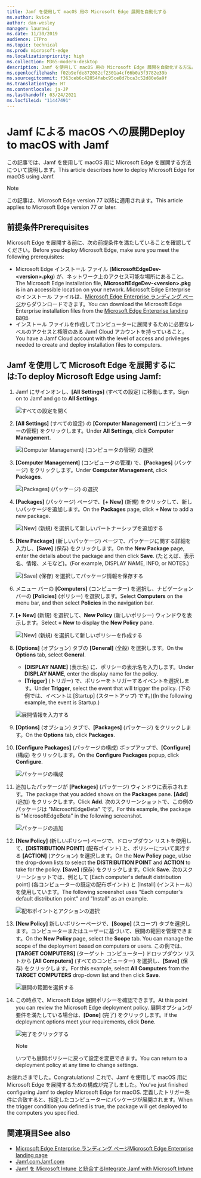 ```yaml
---
title: Jamf を使用して macOS 用の Microsoft Edge 展開を自動化する
ms.author: kvice
author: dan-wesley
manager: laurawi
ms.date: 11/30/2019
audience: ITPro
ms.topic: technical
ms.prod: microsoft-edge
ms.localizationpriority: high
ms.collection: M365-modern-desktop
description: Jamf を使用して macOS 用の Microsoft Edge 展開を自動化する方法。
ms.openlocfilehash: f02b9efde872082cf2301a4cf66b0a3f3782e39b
ms.sourcegitcommit: f363ceb6c42054fabc95ce8d7bca3c52d80e6a9f
ms.translationtype: HT
ms.contentlocale: ja-JP
ms.lasthandoff: 03/24/2021
ms.locfileid: "11447491"
---
```

# <a name="deploy-to-macos-with-jamf"></a><span data-ttu-id="3d3e1-103">Jamf による macOS への展開</span><span class="sxs-lookup"><span data-stu-id="3d3e1-103">Deploy to macOS with Jamf</span></span>

<span data-ttu-id="3d3e1-104">この記事では、Jamf を使用して macOS 用に Microsoft Edge を展開する方法について説明します。</span><span class="sxs-lookup"><span data-stu-id="3d3e1-104">This article describes how to deploy Microsoft Edge for macOS using Jamf.</span></span>

> [!NOTE]
> <span data-ttu-id="3d3e1-105">この記事は、Microsoft Edge version 77 以降に適用されます。</span><span class="sxs-lookup"><span data-stu-id="3d3e1-105">This article applies to Microsoft Edge version 77 or later.</span></span>

## <a name="prerequisites"></a><span data-ttu-id="3d3e1-106">前提条件</span><span class="sxs-lookup"><span data-stu-id="3d3e1-106">Prerequisites</span></span>

<span data-ttu-id="3d3e1-107">Microsoft Edge を展開する前に、次の前提条件を満たしていることを確認してください。</span><span class="sxs-lookup"><span data-stu-id="3d3e1-107">Before you deploy Microsoft Edge, make sure you meet the following prerequisites:</span></span>

- <span data-ttu-id="3d3e1-108">Microsoft Edge インストール ファイル (**MicrosoftEdgeDev-\<version\>.pkg**) が、ネットワーク上のアクセス可能な場所にあること。</span><span class="sxs-lookup"><span data-stu-id="3d3e1-108">The Microsoft Edge installation file,  **MicrosoftEdgeDev-\<version\>.pkg** is in an accessible location on your network.</span></span> <span data-ttu-id="3d3e1-109">Microsoft Edge Enterprise のインストール ファイルは、[Microsoft Edge Enterprise ランディング ページ](https://aka.ms/EdgeEnterprise)からダウンロードできます。</span><span class="sxs-lookup"><span data-stu-id="3d3e1-109">You can download the Microsoft Edge Enterprise installation files from the [Microsoft Edge Enterprise landing page](https://aka.ms/EdgeEnterprise).</span></span>
- <span data-ttu-id="3d3e1-110">インストール ファイルを作成してコンピューターに展開するために必要なレベルのアクセスと権限のある Jamf Cloud アカウントを持っていること。</span><span class="sxs-lookup"><span data-stu-id="3d3e1-110">You have a Jamf Cloud account with the level of access and privileges needed to create and deploy installation files to computers.</span></span>

## <a name="to-deploy-microsoft-edge-using-jamf"></a><span data-ttu-id="3d3e1-111">Jamf を使用して Microsoft Edge を展開するには:</span><span class="sxs-lookup"><span data-stu-id="3d3e1-111">To deploy Microsoft Edge using Jamf:</span></span>

1. <span data-ttu-id="3d3e1-112">Jamf にサインオンし、**[All Settings]** (すべての設定) に移動します。</span><span class="sxs-lookup"><span data-stu-id="3d3e1-112">Sign on to Jamf and go to **All Settings**.</span></span>

    ![すべての設定を開く](./media/mac-deploy/jamf-dash-main-open-settings.png)

2. <span data-ttu-id="3d3e1-114">**[All Settings]** (すべての設定) の **[Computer Management]** (コンピューターの管理) をクリックします。</span><span class="sxs-lookup"><span data-stu-id="3d3e1-114">Under **All Settings**, click **Computer Management**.</span></span>

    ![[Computer Management] (コンピュータの管理) の選択](./media/mac-deploy/jamf-all-settings-computer-mgmt.png)

3. <span data-ttu-id="3d3e1-116">**[Computer Management]** (コンピュータの管理) で、**[Packages]** (パッケージ) をクリックします。</span><span class="sxs-lookup"><span data-stu-id="3d3e1-116">Under **Computer Management**, click **Packages**.</span></span>

    ![[Packages] (パッケージ) の選択](./media/mac-deploy/jamf-all-settings-computer-mgmt-pkgs.png)

4. <span data-ttu-id="3d3e1-118">**[Packages]** (パッケージ) ページで、**[+ New]** (新規) をクリックして、新しいパッケージを追加します。</span><span class="sxs-lookup"><span data-stu-id="3d3e1-118">On the **Packages** page, click **+ New** to add a new package.</span></span>

    ![[New] (新規) を選択して新しいパートナーシップを追加する](./media/mac-deploy/jamf-all-settings-computer-mgmt-new-pkg.png)

5. <span data-ttu-id="3d3e1-120">**[New Package]** (新しいパッケージ) ページで、パッケージに関する詳細を入力し、**[Save]** (保存) をクリックします。</span><span class="sxs-lookup"><span data-stu-id="3d3e1-120">On the **New Package** page, enter the details about the package and then click **Save**.</span></span> <span data-ttu-id="3d3e1-121">(たとえば、表示名、情報、メモなど)。</span><span class="sxs-lookup"><span data-stu-id="3d3e1-121">(For example, DISPLAY NAME, INFO, or NOTES.)</span></span>

    ![[Save] (保存) を選択してパッケージ情報を保存する](./media/mac-deploy/jamf-all-settings-computer-mgmt-save-pkg-info.png)

6. <span data-ttu-id="3d3e1-123">メニュー バーの **[Computers]** (コンピューター) を選択し、ナビゲーション バーの **[Policies]** (ポリシー) を選択します。</span><span class="sxs-lookup"><span data-stu-id="3d3e1-123">Select **Computers** on the menu bar, and then select **Policies** in the navigation bar.</span></span>

7. <span data-ttu-id="3d3e1-124">**[+ New]** (新規) を選択して、**New Policy** (新しいポリシー) ウィンドウを表示します。</span><span class="sxs-lookup"><span data-stu-id="3d3e1-124">Select **+ New** to display the **New Policy** pane.</span></span>

    ![[New] (新規) を選択して新しいポリシーを作成する](./media/mac-deploy/jamf-all-settings-computer-new-policy.png)

8. <span data-ttu-id="3d3e1-126">**[Options]** (オプション) タブの **[General]** (全般) を選択します。</span><span class="sxs-lookup"><span data-stu-id="3d3e1-126">On the **Options** tab, select **General**.</span></span>

    - <span data-ttu-id="3d3e1-127">**[DISPLAY NAME]** (表示名) に、ポリシーの表示名を入力します。</span><span class="sxs-lookup"><span data-stu-id="3d3e1-127">Under **DISPLAY NAME**, enter the display name for the policy.</span></span>
    - <span data-ttu-id="3d3e1-128">**[Trigger]** (トリガー) で、ポリシーをトリガーするイベントを選択します。</span><span class="sxs-lookup"><span data-stu-id="3d3e1-128">Under **Trigger**, select the event that will trigger the policy.</span></span> <span data-ttu-id="3d3e1-129">(下の例では、イベントは [Startup] (スタートアップ) です。)</span><span class="sxs-lookup"><span data-stu-id="3d3e1-129">(In the following example, the event is Startup.)</span></span>

    ![展開情報を入力する](./media/mac-deploy/jamf-all-settings-computer-cfg-policy.png)

9. <span data-ttu-id="3d3e1-131">**[Options]** (オプション) タブで、**[Packages]** (パッケージ) をクリックします。</span><span class="sxs-lookup"><span data-stu-id="3d3e1-131">On the **Options** tab, click **Packages**.</span></span>

10. <span data-ttu-id="3d3e1-132">**[Configure Packages]** (パッケージの構成) ポップアップで、**[Configure]** (構成) をクリックします。</span><span class="sxs-lookup"><span data-stu-id="3d3e1-132">On the **Configure Packages** popup, click **Configure**.</span></span>

    ![パッケージの構成](./media/mac-deploy/jamf-all-settings-computer-policy-pkg-configure.png)

11. <span data-ttu-id="3d3e1-134">追加したパッケージが **[Packages]** (パッケージ) ウィンドウに表示されます。</span><span class="sxs-lookup"><span data-stu-id="3d3e1-134">The package that you added shows on the **Packages** pane.</span></span> <span data-ttu-id="3d3e1-135">**[Add]** (追加) をクリックします。</span><span class="sxs-lookup"><span data-stu-id="3d3e1-135">Click **Add**.</span></span> <span data-ttu-id="3d3e1-136">次のスクリーンショットで、この例のパッケージは "MicrosoftEdgeBeta" です。</span><span class="sxs-lookup"><span data-stu-id="3d3e1-136">For this example, the package is "MicrosoftEdgeBeta" in the following screenshot.</span></span>

    ![パッケージの追加](./media/mac-deploy/jamf-all-settings-computer-policy-pkg-add-beta.png)

12. <span data-ttu-id="3d3e1-138">**[New Policy]** (新しいポリシー) ページで、ドロップダウン リストを使用して、**[DISTRIBUTION POINT]** (配布ポイント) と、ポリシーについて実行する **[ACTION]** (アクション) を選択します。</span><span class="sxs-lookup"><span data-stu-id="3d3e1-138">On the **New Policy** page, uUse the drop-down lists to select the **DISTRIBUTION POINT** and **ACTION** to take for the policy.</span></span> <span data-ttu-id="3d3e1-139">**[Save]** (保存) をクリックします。</span><span class="sxs-lookup"><span data-stu-id="3d3e1-139">Click **Save**.</span></span> <span data-ttu-id="3d3e1-140">次のスクリーンショットでは、例として [Each computer's default distribution point] (各コンピューターの既定の配布ポイント) と [Install] (インストール) を使用しています。</span><span class="sxs-lookup"><span data-stu-id="3d3e1-140">The following screenshot uses "Each computer's default distribution point" and "Install" as an example.</span></span>

    ![配布ポイントとアクションの選択](./media/mac-deploy/jamf-all-settings-computer-mgmt-pkg-cfg-distro.png)

13. <span data-ttu-id="3d3e1-142">**[New Policy]** 新しいポリシーページで、**[Scope]** (スコープ) タブを選択します。コンピューターまたはユーザーに基づいて、展開の範囲を管理できます。</span><span class="sxs-lookup"><span data-stu-id="3d3e1-142">On the **New Policy** page, select the **Scope** tab. You can manage the scope of the deployment based on computers or users.</span></span> <span data-ttu-id="3d3e1-143">この例では、**[TARGET COMPUTERS]** (ターゲット コンピューター) ドロップダウン リストから **[All Computers]** (すべてのコンピューター) を選択し、**[Save]** (保存) をクリックします。</span><span class="sxs-lookup"><span data-stu-id="3d3e1-143">For this example, select **All Computers** from the **TARGET COMPUTERS** drop-down list and then click **Save**.</span></span>

    ![展開の範囲を選択する](./media/mac-deploy/jamf-all-settings-computer-mgmt-add-target.png)

14. <span data-ttu-id="3d3e1-145">この時点で、Microsoft Edge 展開ポリシーを確認できます。</span><span class="sxs-lookup"><span data-stu-id="3d3e1-145">At this point you can review the Microsoft Edge deployment policy.</span></span> <span data-ttu-id="3d3e1-146">展開オプションが要件を満たしている場合は、**[Done]** (完了) をクリックします。</span><span class="sxs-lookup"><span data-stu-id="3d3e1-146">If the deployment options meet your requirements, click **Done**.</span></span>

    ![完了をクリックする](./media/mac-deploy/jamf-all-settings-computer-mgmt-finish-add-deployment.png)

    > [!NOTE]
    > <span data-ttu-id="3d3e1-148">いつでも展開ポリシーに戻って設定を変更できます。</span><span class="sxs-lookup"><span data-stu-id="3d3e1-148">You can return to a deployment policy at any time to change settings.</span></span>

<span data-ttu-id="3d3e1-149">お疲れさまでした。</span><span class="sxs-lookup"><span data-stu-id="3d3e1-149">Congratulations!</span></span> <span data-ttu-id="3d3e1-150">これで、Jamf を使用して macOS 用に Microsoft Edge を展開するための構成が完了しました。</span><span class="sxs-lookup"><span data-stu-id="3d3e1-150">You’ve just finished configuring Jamf to deploy Microsoft Edge for macOS.</span></span> <span data-ttu-id="3d3e1-151">定義したトリガー条件に合致すると、指定したコンピューターにパッケージが展開されます。</span><span class="sxs-lookup"><span data-stu-id="3d3e1-151">When the trigger condition you defined is true, the package will get deployed to the computers you specified.</span></span>

## <a name="see-also"></a><span data-ttu-id="3d3e1-152">関連項目</span><span class="sxs-lookup"><span data-stu-id="3d3e1-152">See also</span></span>

- [<span data-ttu-id="3d3e1-153">Microsoft Edge Enterprise ランディング ページ</span><span class="sxs-lookup"><span data-stu-id="3d3e1-153">Microsoft Edge Enterprise landing page</span></span>](https://aka.ms/EdgeEnterprise)
- [<span data-ttu-id="3d3e1-154">Jamf.com</span><span class="sxs-lookup"><span data-stu-id="3d3e1-154">Jamf.com</span></span>](https://www.jamf.com/)
- [<span data-ttu-id="3d3e1-155">Jamf を Microsoft Intune と統合する</span><span class="sxs-lookup"><span data-stu-id="3d3e1-155">Integrate Jamf with Microsoft Intune</span></span>](/intune/conditional-access-integrate-jamf)